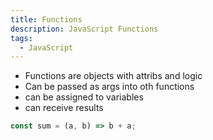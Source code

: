 ```yaml
---
title: Functions
description: JavaScript Functions
tags:
  - JavaScript
---
```


- Functions are objects with attribs and logic
- Can be passed as args into oth functions
- can be assigned to variables
- can receive results

```js
const sum = (a, b) => b + a;
```

